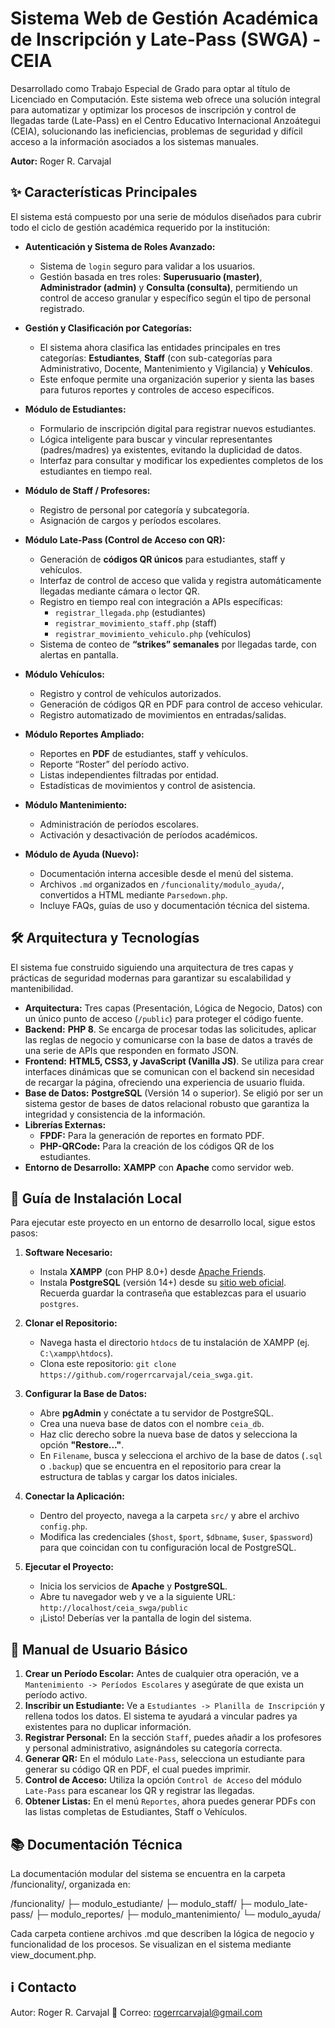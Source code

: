 # Sistema Web de Gestión Académica de Inscripción y Late-Pass (SWGA) - CEIA

Desarrollado como Trabajo Especial de Grado para optar al título de Licenciado en Computación. Este sistema web ofrece una solución integral para automatizar y optimizar los procesos de inscripción y control de llegadas tarde (Late-Pass) en el Centro Educativo Internacional Anzoátegui (CEIA), solucionando las ineficiencias, problemas de seguridad y difícil acceso a la información asociados a los sistemas manuales.

**Autor:** Roger R. Carvajal

## ✨ Características Principales

El sistema está compuesto por una serie de módulos diseñados para cubrir todo el ciclo de gestión académica requerido por la institución:

* **Autenticación y Sistema de Roles Avanzado:**
    * Sistema de `login` seguro para validar a los usuarios.
    * Gestión basada en tres roles: **Superusuario (master)**, **Administrador (admin)** y **Consulta (consulta)**, permitiendo un control de acceso granular y específico según el tipo de personal registrado.

* **Gestión y Clasificación por Categorías:**
    * El sistema ahora clasifica las entidades principales en tres categorías: **Estudiantes**, **Staff** (con sub-categorías para Administrativo, Docente, Mantenimiento y Vigilancia) y **Vehículos**.
    * Este enfoque permite una organización superior y sienta las bases para futuros reportes y controles de acceso específicos.

* **Módulo de Estudiantes:**
    * Formulario de inscripción digital para registrar nuevos estudiantes.
    * Lógica inteligente para buscar y vincular representantes (padres/madres) ya existentes, evitando la duplicidad de datos.
    * Interfaz para consultar y modificar los expedientes completos de los estudiantes en tiempo real.

* **Módulo de Staff / Profesores:**
  * Registro de personal por categoría y subcategoría.
  * Asignación de cargos y períodos escolares.

* **Módulo Late-Pass (Control de Acceso con QR):**
  * Generación de **códigos QR únicos** para estudiantes, staff y vehículos.
  * Interfaz de control de acceso que valida y registra automáticamente llegadas mediante cámara o lector QR.
  * Registro en tiempo real con integración a APIs específicas:
    - `registrar_llegada.php` (estudiantes)
    - `registrar_movimiento_staff.php` (staff)
    - `registrar_movimiento_vehiculo.php` (vehículos)
  * Sistema de conteo de **“strikes” semanales** por llegadas tarde, con alertas en pantalla.

* **Módulo Vehículos:**
  * Registro y control de vehículos autorizados.
  * Generación de códigos QR en PDF para control de acceso vehicular.
  * Registro automatizado de movimientos en entradas/salidas.

* **Módulo Reportes Ampliado:**
  * Reportes en **PDF** de estudiantes, staff y vehículos.
  * Reporte “Roster” del período activo.
  * Listas independientes filtradas por entidad.
  * Estadísticas de movimientos y control de asistencia.

* **Módulo Mantenimiento:**
  * Administración de períodos escolares.
  * Activación y desactivación de períodos académicos.

* **Módulo de Ayuda (Nuevo):**
  * Documentación interna accesible desde el menú del sistema.
  * Archivos `.md` organizados en `/funcionality/modulo_ayuda/`, convertidos a HTML mediante `Parsedown.php`.
  * Incluye FAQs, guías de uso y documentación técnica del sistema.

## 🛠️ Arquitectura y Tecnologías

El sistema fue construido siguiendo una arquitectura de tres capas y prácticas de seguridad modernas para garantizar su escalabilidad y mantenibilidad.

* **Arquitectura:** Tres capas (Presentación, Lógica de Negocio, Datos) con un único punto de acceso (`/public`) para proteger el código fuente.
* **Backend:** **PHP 8**. Se encarga de procesar todas las solicitudes, aplicar las reglas de negocio y comunicarse con la base de datos a través de una serie de APIs que responden en formato JSON.
* **Frontend:** **HTML5, CSS3, y JavaScript (Vanilla JS)**. Se utiliza para crear interfaces dinámicas que se comunican con el backend sin necesidad de recargar la página, ofreciendo una experiencia de usuario fluida.
* **Base de Datos:** **PostgreSQL** (Versión 14 o superior). Se eligió por ser un sistema gestor de bases de datos relacional robusto que garantiza la integridad y consistencia de la información.
* **Librerías Externas:**
    * **FPDF:** Para la generación de reportes en formato PDF.
    * **PHP-QRCode:** Para la creación de los códigos QR de los estudiantes.
* **Entorno de Desarrollo:** **XAMPP** con **Apache** como servidor web.

## 🚀 Guía de Instalación Local

Para ejecutar este proyecto en un entorno de desarrollo local, sigue estos pasos:

1.  **Software Necesario:**
    * Instala **XAMPP** (con PHP 8.0+) desde [Apache Friends](https://www.apachefriends.org/index.html).
    * Instala **PostgreSQL** (versión 14+) desde su [sitio web oficial](https://www.postgresql.org/download/). Recuerda guardar la contraseña que establezcas para el usuario `postgres`.

2.  **Clonar el Repositorio:**
    * Navega hasta el directorio `htdocs` de tu instalación de XAMPP (ej. `C:\xampp\htdocs`).
    * Clona este repositorio: `git clone https://github.com/rogerrcarvajal/ceia_swga.git`.

3.  **Configurar la Base de Datos:**
    * Abre **pgAdmin** y conéctate a tu servidor de PostgreSQL.
    * Crea una nueva base de datos con el nombre `ceia_db`.
    * Haz clic derecho sobre la nueva base de datos y selecciona la opción **"Restore..."**.
    * En `Filename`, busca y selecciona el archivo de la base de datos (`.sql` o `.backup`) que se encuentra en el repositorio para crear la estructura de tablas y cargar los datos iniciales.

4.  **Conectar la Aplicación:**
    * Dentro del proyecto, navega a la carpeta `src/` y abre el archivo `config.php`.
    * Modifica las credenciales (`$host`, `$port`, `$dbname`, `$user`, `$password`) para que coincidan con tu configuración local de PostgreSQL.

5.  **Ejecutar el Proyecto:**
    * Inicia los servicios de **Apache** y **PostgreSQL**.
    * Abre tu navegador web y ve a la siguiente URL: `http://localhost/ceia_swga/public`
    * ¡Listo! Deberías ver la pantalla de login del sistema.

## 📄 Manual de Usuario Básico

1.  **Crear un Período Escolar:** Antes de cualquier otra operación, ve a `Mantenimiento -> Períodos Escolares` y asegúrate de que exista un período activo.
2.  **Inscribir un Estudiante:** Ve a `Estudiantes -> Planilla de Inscripción` y rellena todos los datos. El sistema te ayudará a vincular padres ya existentes para no duplicar información.
3.  **Registrar Personal:** En la sección `Staff`, puedes añadir a los profesores y personal administrativo, asignándoles su categoría correcta.
4.  **Generar QR:** En el módulo `Late-Pass`, selecciona un estudiante para generar su código QR en PDF, el cual puedes imprimir.
5.  **Control de Acceso:** Utiliza la opción `Control de Acceso` del módulo `Late-Pass` para escanear los QR y registrar las llegadas.
6.  **Obtener Listas:** En el menú `Reportes`, ahora puedes generar PDFs con las listas completas de Estudiantes, Staff o Vehículos.

## 📚 Documentación Técnica

La documentación modular del sistema se encuentra en la carpeta /funcionality/, organizada en:

/funcionality/
├─ modulo_estudiante/
├─ modulo_staff/
├─ modulo_late-pass/
├─ modulo_reportes/
├─ modulo_mantenimiento/
└─ modulo_ayuda/

Cada carpeta contiene archivos .md que describen la lógica de negocio y funcionalidad de los procesos.
Se visualizan en el sistema mediante view_document.php.

## ℹ Contacto

Autor: Roger R. Carvajal
📧 Correo: rogerrcarvajal@gmail.com
